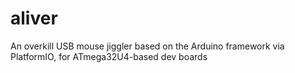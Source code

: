 # aliver
An overkill USB mouse jiggler based on the Arduino framework via PlatformIO, for ATmega32U4-based dev boards
